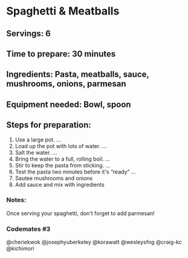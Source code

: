 # Spaghetti & Meatballs

## Servings: 6

## Time to prepare: 30 minutes

## Ingredients: Pasta, meatballs, sauce, mushrooms, onions, parmesan


## Equipment needed: Bowl, spoon


## Steps for preparation:
1. Use a large pot. ...
2. Load up the pot with lots of water. ...
3. Salt the water. ...
4. Bring the water to a full, rolling boil. ...
5. Stir to keep the pasta from sticking. ...
6. Test the pasta two minutes before it's “ready” ...
7. Sautee mushrooms and onions
8. Add sauce and mix with ingredients


### Notes:
Once serving your spaghetti, don't forget to add parmesan!


### Codemates #3
@cheriekwok
@josephyuberkeley
@korawatt
@wesleysfng
@craig-kc
@kichimori

